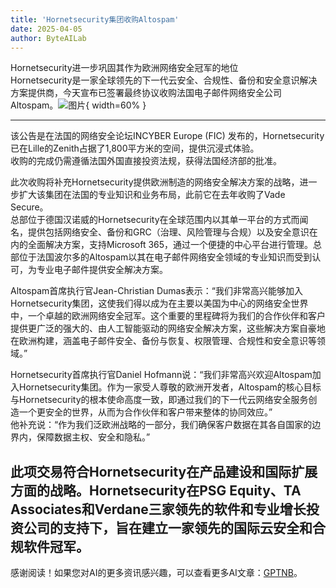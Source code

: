 ```yaml
---
title: 'Hornetsecurity集团收购Altospam'
date: 2025-04-05
author: ByteAILab
---
```


Hornetsecurity进一步巩固其作为欧洲网络安全冠军的地位  
Hornetsecurity是一家全球领先的下一代云安全、合规性、备份和安全意识解决方案提供商，今天宣布已签署最终协议收购法国电子邮件网络安全公司Altospam。![图片](https://ai-techpark.com/wp-content/uploads/Hornetsecurity-Group.jpg){ width=60% }

---
该公告是在法国的网络安全论坛INCYBER Europe (FIC) 发布的，Hornetsecurity已在Lille的Zenith占据了1,800平方米的空间，提供沉浸式体验。  
收购的完成仍需遵循法国外国直接投资法规，获得法国经济部的批准。

此次收购将补充Hornetsecurity提供欧洲制造的网络安全解决方案的战略，进一步扩大该集团在法国的专业知识和业务布局，此前它在去年收购了Vade Secure。  
总部位于德国汉诺威的Hornetsecurity在全球范围内以其单一平台的方式而闻名，提供包括网络安全、备份和GRC（治理、风险管理与合规）以及安全意识在内的全面解决方案，支持Microsoft 365，通过一个便捷的中心平台进行管理。总部位于法国波尔多的Altospam以其在电子邮件网络安全领域的专业知识而受到认可，为专业电子邮件提供安全解决方案。  

Altospam首席执行官Jean-Christian Dumas表示：“我们非常高兴能够加入Hornetsecurity集团，这使我们得以成为在主要以美国为中心的网络安全世界中，一个卓越的欧洲网络安全冠军。这个重要的里程碑将为我们的合作伙伴和客户提供更广泛的强大的、由人工智能驱动的网络安全解决方案，这些解决方案自豪地在欧洲构建，涵盖电子邮件安全、备份与恢复、权限管理、合规性和安全意识等领域。”  

Hornetsecurity首席执行官Daniel Hofmann说：“我们非常高兴欢迎Altospam加入Hornetsecurity集团。作为一家受人尊敬的欧洲开发者，Altospam的核心目标与Hornetsecurity的根本使命高度一致，即通过我们的下一代云网络安全服务创造一个更安全的世界，从而为合作伙伴和客户带来整体的协同效应。”  
他补充说：“作为我们泛欧洲战略的一部分，我们确保客户数据在其各自国家的边界内，保障数据主权、安全和隐私。”  

此项交易符合Hornetsecurity在产品建设和国际扩展方面的战略。Hornetsecurity在PSG Equity、TA Associates和Verdane三家领先的软件和专业增长投资公司的支持下，旨在建立一家领先的国际云安全和合规软件冠军。
---
感谢阅读！如果您对AI的更多资讯感兴趣，可以查看更多AI文章：[GPTNB](https://gptnb.com)。
